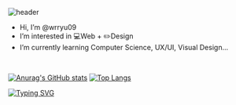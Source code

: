 ![header](https://capsule-render.vercel.app/api?type=transparent&fontColor=F2F2F2&height=170&radius=4.5&section=header&text=SY%20Ryu's%20Github&fontSize=40&animation=fadeIn)
- Hi, I’m @wrryu09
- I’m interested in 💻Web + ✏️Design
- I’m currently learning Computer Science, UX/UI, Visual Design...
<br />

[![Anurag's GitHub stats](https://github-readme-stats.vercel.app/api?username=wrryu09&card_width=445px&count_private=true&theme=onedark&show_icons=true&hide_border=true&hide=contribs,stars)](https://github.com/anuraghazra/github-readme-stats)
[![Top Langs](https://github-readme-stats.vercel.app/api/top-langs/?username=wrryu09&theme=onedark&show_icons=true&hide_border=true&layout=compact)](https://github.com/anuraghazra/github-readme-stats)
<br />

[![Typing SVG](https://readme-typing-svg.herokuapp.com/?color=f0f6fc&lines=Hello+World+🥷&font=Source+Code_Pro&size=20)](https://git.io/typing-svg)
<!---
wrryu09/wrryu09 is a ✨ special ✨ repository because its `README.md` (this file) appears on your GitHub profile.
You can click the Preview link to take a look at your changes.
--->
